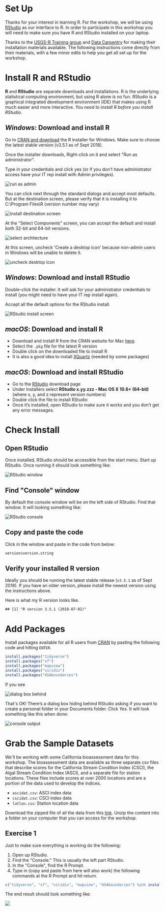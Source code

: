 # Set Up

Thanks for your interest in learning R.  For the workshop, we will be using [RStudio](https://www.rstudio.com/) as our interface to R.  In order to participate in this workshop you will need to make sure you have R and RStudio installed on your laptop.

Thanks to the [USGS-R Training group](https://owi.usgs.gov/R/training.html) and [Data Carpentry](https://datacarpentry.org/R-ecology-lesson/index.html) for making their installation materials available.  The following instructions come directly from their materials, with a few minor edits to help you get all set up for the workshop.

# Install R and RStudio

**R** and **RStudio** are separate downloads and installations. R is the underlying statistical computing environment, but using R alone is no fun. RStudio is a graphical integrated development environment (IDE) that makes using R much easier and more interactive. *You need to install R before you install RStudio*.

## *Windows*: Download and install R
Go to [CRAN and download](https://cran.rstudio.com/bin/windows/base/) the R installer for Windows. Make sure to choose the latest stable version (v3.5.1 as of Sept 2018).

Once the installer downloads, Right-click on it and select "Run as administrator". 

Type in your credentials and click yes (or if you don't have administrator access have your IT rep install with Admin privileges).

![](figure/install_open_as_admin.png#inline-img "run as admin")

You can click next through the standard dialogs and accept most defaults. But at the destination
screen, please verify that it is installing it to C:\Program Files\R (version number may vary)

![](figure/install_destination.png#inline-img "install destination screen")

At the "Select Components" screen, you can accept the default and install both 32-bit and 64-bit versions.

![](figure/install_arch_window.png#inline-img "select architecture")

At this screen, uncheck 'Create a desktop icon' because non-admin users in Windows will be unable to delete it.

![](figure/install_tasks.png#inline-img "uncheck desktop icon")


## *Windows*: Download and install RStudio
[](https://www.rstudio.com/products/rstudio/download/)

Double-click the installer. It will ask for your administrator credentials to install (you might need to have your IT rep install again). 

Accept all the default options for the RStudio install.

![](figure/install_rstudio.png#inline-img "RStudio install screen")

## *macOS*: Download and install R

 - Download and install R from the CRAN website for Mac [here](https://cran.r-project.org/bin/macosx/). 
 - Select the `.pkg` file for the latest R version
 - Double click on the downloaded file to install R
 - It is also a good idea to install [XQuartz](https://www.xquartz.org/) (needed by some packages)

## *macOS*: Download and install RStudio

 - Go to the [RStudio](https://www.rstudio.com/products/rstudio/download/#download) download page
 - Under Installers select **RStudio x.yy.zzz - Mac OS X 10.6+ (64-bit)** (where x, y, and z represent version numbers)
 - Double click the file to install RStudio
 - Once it’s installed, open RStudio to make sure it works and you don’t get any error messages.


# Check Install

## Open RStudio
Once installed, RStudio should be accessible from the start menu.  Start up RStudio.  Once running it should look something like:

![](figure/rstudio.png#inline-img "RStudio window")

## Find "Console" window
By default the console window will be on the left side of RStudio.  Find that window.  It will looking something like:  

![](figure/rstudio_console.png#inline-img "RStudio console")

## Copy and paste the code
Click in the window and paste in the code from below:


```r
version$version.string
```

## Verify your installed R version

Ideally you should be running the latest stable release (`v3.5.1` as of Sept 2018). If you have an older version, please install the newest version using the instructions above.

Here is what my R version looks like.

```
## [1] "R version 3.5.1 (2018-07-02)"
```

# Add Packages

Install packages available for all R users from [CRAN](https://cran.r-project.org/) by pasting the following code and hitting `ENTER`.


```r
install.packages("tidyverse")
install.packages("sf")
install.packages("mapview")
install.packages("viridis")
install.packages("USAboundaries")
```

If you see 

![](figure/personal_library_dialog.png#inline-img "dialog box behind")

That's OK! There’s a dialog box hiding behind RStudio asking if you want to create a personal folder in your Documents folder.  Click *Yes*. It will look something like this when done:

![](figure/general_pkg_output.png#inline-img "console output")

# Grab the Sample Datasets

We'll be working with some California bioassessment data for this workshop.  The bioassessment data are available as three separate csv files that describe scores for the California Stream Condition Index (CSCI), the Algal Stream Condition Index (ASCI), and a separate file for station locations.  These files include scores at over 2000 locations and are a portion of the data used to develop the indices. 

* `ascidat.csv`: ASCI index data
* `cscidat.csv`: CSCI index data
* `latlon.csv`: Station location data

Download the zipped file of all the data from this [link](https://SCCWRP.github.io/CABW2018_R_training/data/datazip.zip).  Unzip the content into a folder on your computer that you can access for the workshop.

## Exercise 1
Just to make sure everything is working do the following:

1. Open up RStudio.
2. Find the "Console."  This is usually the left part RStudio.
3. In the "Console", find the R Prompt.
4. Type in (copy and paste from here will also work) the following commands at the R Prompt and hit return.  


```r
c("tidyverse", "sf", "viridis", "mapview", "USAboundaries") %in% installed.packages()
```

The end result should look something like:

![](figure/install_success.jpg)


